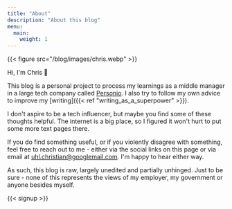 ```yaml
---
title: "About"
description: "About this blog"
menu:
  main:
    weight: 1
---
```

{{< figure src="/blog/images/chris.webp" >}}

Hi, I'm Chris 👋

This blog is a personal project to process my learnings as a middle manager in a large tech company called [Personio](https://Personio.com). I also try to follow my own advice to improve my [writing]({{< ref "writing_as_a_superpower" >}}). 

I don't aspire to be a tech influencer, but maybe you find some of these thoughts helpful. The internet is a big place, so I figured it won't hurt to put some more text pages there. 

If you do find something useful, or if you violently disagree with something, feel free to reach out to me - either via the social links on this page or via email at uhl.christian@googlemail.com. I'm happy to hear either way. 

As such, this blog is raw, largely unedited and partially unhinged. Just to be sure - none of this represents the views of my employer, my government or anyone besides myself.

{{< signup >}}
